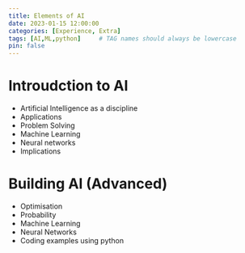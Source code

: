 ```yaml
---
title: Elements of AI
date: 2023-01-15 12:00:00
categories: [Experience, Extra]
tags: [AI,ML,python]     # TAG names should always be lowercase
pin: false
---
```


# Introudction to AI
* Artificial Intelligence as a discipline
* Applications
* Problem Solving
* Machine Learning
* Neural networks
* Implications

# Building AI (Advanced)
* Optimisation
* Probability
* Machine Learning
* Neural Networks
* Coding examples using python